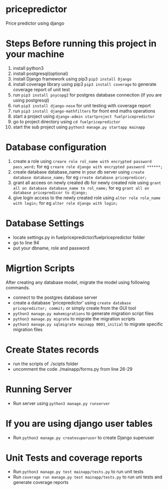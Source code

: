 # pricepredictor

Price predictor using django

# Steps Before running this project in your machine

1.  install python3
2.  install postgresql(optional)
3.  install Django framework using pip3 `pip3 install Django`
4.  install coverage library using pip3 `pip3 install coverage` to generate coverage report of unit test
5.  run `pip3 install psycopg2` for postgres database connection (if you are using postgresql)
6.  run `pip3 install django-nose` for unit testing with coverage report
7.  run `pip3 install django-mathfilters` for front end maths operations
8.  start a project using `django-admin startproject fuelpricepredictor`
9.  go to project directory using `cd fuelpricepredictor`
10.  start the sub project using `python3 manage.py startapp mainapp`

# Database configuration

1.  create a role using `creare role rol_name with encrypted password pass_word;`
    for eg `creare role django with encrypted password ******;`
2.  create database database_name in your db server using `create database database_name;`
    for eg `create database pricepredicor;`
3.  grant all accees on newly created db for newly created role using `grant all on database database_name to rol_name;`
    for eg `grant all on database pricepredicor to django;`
4.  give login access to the newly created role using `alter role role_name with login;`
    for eg `alter role django with login;`

# Database Settings

- locate settings.py in fuelpricepredictor/fuelpricepredictor folder
- go to line 94
- put your dbname, role and password

# Migrtion Scripts

After creating any database model, migrate the model using following commands.

- connect to the postgres database server
- create a database 'pricepredictor' using `create database pricepredictor; commit;` or simply create from the GUI tool
- `python3 manage.py makemigrations` to generate migration script files
- `python3 manage.py migrate` to migrate the migration scripts
- `python3 manage.py sqlmigrate mainapp 0001_initial` to migrate specific migration files

# Create States records

- run the scripts of ./scipts folder
- uncomment the code ./mainapp/forms.py from line 26-29

# Running Server

- Run server using `python3 manage.py runserver`

# If you are using django user tables

- Run `python3 manage.py createsuperuser` to create Django superuser

# Unit Tests and coverage reports

- Run `python3 manage.py test mainapp/tests.py` to run unit tests
- Run `coverage run manage.py test mainapp/tests.py` to run uni tests and generate coverage reports
